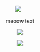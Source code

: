 <p align="center">
</a>
<img src="https://komarev.com/ghpvc/?username=jukejoints&color=FFC1CC&style=flat&label=txt" />⠀
<p align="center">
  
<p align="center">
meoow text
</p>
  
<p align="center">
  <img src="https://64.media.tumblr.com/5853c03cf41410cdda2a07dc8419c62d/1019392daa9899cb-c3/s1280x1920/57bb90a72c52d7d95d77fc625ddaae5ced3f016e.gifv"/>
</p>



<p align="center">
  <img src="https://64.media.tumblr.com/83ac140fdb15f2e8440cfe6d522a4f1b/ba34036afd22ac26-79/s1280x1920/e52fce72d411c64e5262d6a54f85b885d445a6e0.gifv"/>
